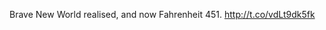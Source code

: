 Brave New World realised, and now Fahrenheit 451. <a href="http://t.co/vdLt9dk5fk">http://t.co/vdLt9dk5fk</a>